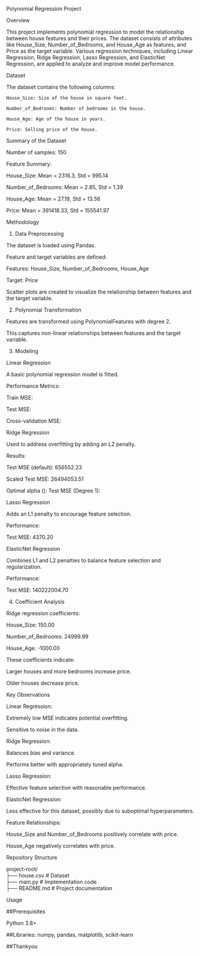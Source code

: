 Polynomial Regression Project

Overview

This project implements polynomial regression to model the relationship between house features and their prices. The dataset consists of attributes like House_Size, Number_of_Bedrooms, and House_Age as features, and Price as the target variable. Various regression techniques, including Linear Regression, Ridge Regression, Lasso Regression, and ElasticNet Regression, are applied to analyze and improve model performance.

Dataset

The dataset contains the following columns:

    House_Size: Size of the house in square feet.

    Number_of_Bedrooms: Number of bedrooms in the house.

    House_Age: Age of the house in years.

    Price: Selling price of the house.

  Summary of the Dataset

   Number of samples: 150

Feature Summary:

House_Size: Mean = 2316.3, Std = 995.14

Number_of_Bedrooms: Mean = 2.85, Std = 1.39

House_Age: Mean = 27.19, Std = 13.56

Price: Mean = 391418.33, Std = 155541.97

Methodology

1. Data Preprocessing

The dataset is loaded using Pandas.

Feature and target variables are defined:

Features: House_Size, Number_of_Bedrooms, House_Age

Target: Price

Scatter plots are created to visualize the relationship between features and the target variable.

2. Polynomial Transformation

Features are transformed using PolynomialFeatures with degree 2.

This captures non-linear relationships between features and the target variable.

3. Modeling

Linear Regression

A basic polynomial regression model is fitted.

Performance Metrics:

Train MSE: 

Test MSE: 

Cross-validation MSE: 

Ridge Regression

Used to address overfitting by adding an L2 penalty.

Results:

Test MSE (default): 656552.23

Scaled Test MSE: 26494053.51

Optimal alpha (): Test MSE (Degree 1): 

Lasso Regression

Adds an L1 penalty to encourage feature selection.

Performance:

Test MSE: 4370.20

ElasticNet Regression

Combines L1 and L2 penalties to balance feature selection and regularization.

Performance:

Test MSE: 140222004.70

4. Coefficient Analysis

Ridge regression coefficients:

House_Size: 150.00

Number_of_Bedrooms: 24999.99

House_Age: -1000.00

These coefficients indicate:

Larger houses and more bedrooms increase price.

Older houses decrease price.

Key Observations

Linear Regression:

Extremely low MSE indicates potential overfitting.

Sensitive to noise in the data.

Ridge Regression:

Balances bias and variance.

Performs better with appropriately tuned alpha.

Lasso Regression:

Effective feature selection with reasonable performance.

ElasticNet Regression:

Less effective for this dataset, possibly due to suboptimal hyperparameters.

Feature Relationships:

House_Size and Number_of_Bedrooms positively correlate with price.

House_Age negatively correlates with price.

Repository Structure

project-root/<br>
├── house.csv             # Dataset<br>
├── main.py # Implementation code<br>
├── README.md             # Project documentation<br>

Usage

##Prerequisites

Python 3.8+

##Libraries: numpy, pandas, matplotlib, scikit-learn

##Thankyou 
